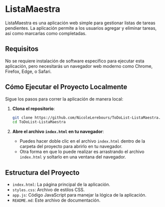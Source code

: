 # ListaMaestra

ListaMaestra es una aplicación web simple para gestionar listas de tareas pendientes. La aplicación permite a los usuarios agregar y eliminar tareas, así como marcarlas como completadas.

## Requisitos

No se requiere instalación de software específico para ejecutar esta aplicación, pero necesitarás un navegador web moderno como Chrome, Firefox, Edge, o Safari.

## Cómo Ejecutar el Proyecto Localmente

Sigue los pasos para correr la aplicación de manera local:

1. **Clona el repositorio**:
    ```bash
    git clone https://github.com/NicoleLerebours/ToDoList-ListaMaestra.git
    cd ToDoList-ListaMaestra
    ```

2. **Abre el archivo `index.html` en tu navegador**:
    - Puedes hacer doble clic en el archivo `index.html` dentro de la carpeta del proyecto para abrirlo en tu navegador.
    - Otra forma en que lo puede realizar es arrastrando el archivo `index.html` y soltarlo en una ventana del navegador.

## Estructura del Proyecto

- `index.html`: La página principal de la aplicación.
- `styles.css`: Archivo de estilos CSS.
- `app.js`: Código JavaScript para manejar la lógica de la aplicación.
- `README.md`: Este archivo de documentación.
